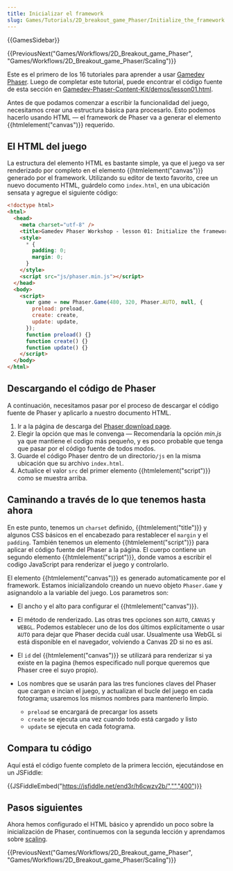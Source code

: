 ```yaml
---
title: Inicializar el framework
slug: Games/Tutorials/2D_breakout_game_Phaser/Initialize_the_framework
---
```


{{GamesSidebar}}

{{PreviousNext("Games/Workflows/2D_Breakout_game_Phaser", "Games/Workflows/2D_Breakout_game_Phaser/Scaling")}}

Este es el primero de los 16 tutoriales para aprender a usar [Gamedev Phaser](/es/docs/Games/Workflows/2D_Breakout_game_Phaser). Luego de completar este tutorial, puede encontrar el código fuente de esta sección en [Gamedev-Phaser-Content-Kit/demos/lesson01.html](https://github.com/end3r/Gamedev-Phaser-Content-Kit/blob/gh-pages/demos/lesson01.html).

Antes de que podamos comenzar a escribir la funcionalidad del juego, necesitamos crear una estructura básica para procesarlo. Esto podemos hacerlo usando HTML — el framework de Phaser va a generar el elemento {{htmlelement("canvas")}} requerido.

## El HTML del juego

La estructura del elemento HTML es bastante simple, ya que el juego va ser renderizado por completo en el elemento {{htmlelement("canvas")}} generado por el framework. Utilizando su editor de texto favorito, cree un nuevo documento HTML, guárdelo como `index.html`, en una ubicación sensata y agregue el siguiente código:

```html
<!doctype html>
<html>
  <head>
    <meta charset="utf-8" />
    <title>Gamedev Phaser Workshop - lesson 01: Initialize the framework</title>
    <style>
      * {
        padding: 0;
        margin: 0;
      }
    </style>
    <script src="js/phaser.min.js"></script>
  </head>
  <body>
    <script>
      var game = new Phaser.Game(480, 320, Phaser.AUTO, null, {
        preload: preload,
        create: create,
        update: update,
      });
      function preload() {}
      function create() {}
      function update() {}
    </script>
  </body>
</html>
```

## Descargando el código de Phaser

A continuación, necesitamos pasar por el proceso de descargar el código fuente de Phaser y aplicarlo a nuestro documento HTML.

1. Ir a la página de descarga del [Phaser download page](http://phaser.io/download/stable).
2. Elegir la opción que mas le convenga — Recomendaría la opción _min.js_ ya que mantiene el codigo más pequeño, y es poco probable que tenga que pasar por el código fuente de todos modos.
3. Guarde el código Phaser dentro de un directorio`/js` en la misma ubicación que su archivo `index.html`.
4. Actualice el valor `src` del primer elemento {{htmlelement("script")}} como se muestra arriba.

## Caminando a través de lo que tenemos hasta ahora

En este punto, tenemos un `charset` definido, {{htmlelement("title")}} y algunos CSS básicos en el encabezado para restablecer el `margin` y el `padding`. También tenemos un elemento {{htmlelement("script")}} para aplicar el código fuente del Phaser a la página. El cuerpo contiene un segundo elemento {{htmlelement("script")}}, donde vamos a escribir el codigo JavaScript para renderizar el juego y controlarlo.

El elemento {{htmlelement("canvas")}} es generado automaticamente por el framework. Estamos inicializandolo creando un nuevo objeto `Phaser.Game` y asignandolo a la variable del juego. Los parametros son:

- El ancho y el alto para configurar el {{htmlelement("canvas")}}.
- El método de renderizado. Las otras tres opciones son `AUTO`, `CANVAS` y `WEBGL`. Podemos establecer uno de los dos últimos explícitamente o usar `AUTO` para dejar que Phaser decida cuál usar. Usualmente usa WebGL si está disponible en el navegador, volviendo a Canvas 2D si no es así.
- El `id` del {{htmlelement("canvas")}} se utilizará para renderizar si ya existe en la pagina (hemos especificado null porque queremos que Phaser cree el suyo propio).
- Los nombres que se usarán para las tres funciones claves del Phaser que cargan e incian el juego, y actualizan el bucle del juego en cada fotograma; usaremos los mismos nombres para mantenerlo limpio.

  - `preload` se encargará de precargar los assets
  - `create` se ejecuta una vez cuando todo está cargado y listo
  - `update` se ejecuta en cada fotograma.

## Compara tu código

Aquí está el código fuente completo de la primera lección, ejecutándose en un JSFiddle:

{{JSFiddleEmbed("https://jsfiddle.net/end3r/h6cwzv2b/","","400")}}

## Pasos siguientes

Ahora hemos configurado el HTML básico y aprendido un poco sobre la inicialización de Phaser, continuemos con la segunda lección y aprendamos sobre [scaling](/es/docs/Games/Workflows/2D_Breakout_game_Phaser/Scaling).

{{PreviousNext("Games/Workflows/2D_Breakout_game_Phaser", "Games/Workflows/2D_Breakout_game_Phaser/Scaling")}}
